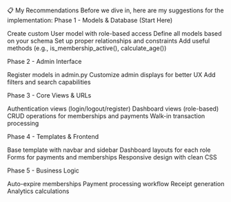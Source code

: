 📋 My Recommendations
Before we dive in, here are my suggestions for the implementation:
Phase 1 - Models & Database (Start Here)

Create custom User model with role-based access
Define all models based on your schema
Set up proper relationships and constraints
Add useful methods (e.g., is_membership_active(), calculate_age())

Phase 2 - Admin Interface

Register models in admin.py
Customize admin displays for better UX
Add filters and search capabilities

Phase 3 - Core Views & URLs

Authentication views (login/logout/register)
Dashboard views (role-based)
CRUD operations for memberships and payments
Walk-in transaction processing

Phase 4 - Templates & Frontend

Base template with navbar and sidebar
Dashboard layouts for each role
Forms for payments and memberships
Responsive design with clean CSS

Phase 5 - Business Logic

Auto-expire memberships
Payment processing workflow
Receipt generation
Analytics calculations